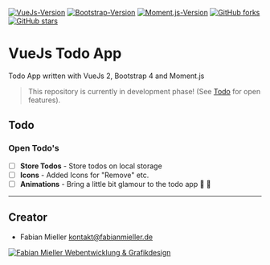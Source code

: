 [![VueJs-Version](https://img.shields.io/badge/vue-2.5.3-4fc08d.svg?style=flat-square)](https://vuejs.org/) [![Bootstrap-Version](https://img.shields.io/badge/bootstrap-4.0.0%20beta%202-7952b3.svg?style=flat-square)](http://getbootstrap.com/) [![Moment.js-Version](https://img.shields.io/badge/moment.js-2.19.2-61b2a7.svg?style=flat-square)](http://momentjs.com/) [![GitHub forks](https://img.shields.io/github/forks/fabianmieller/vuejs-todo-app.svg?style=flat-square)](https://github.com/fabianmieller/vuejs-todo-app/network) [![GitHub stars](https://img.shields.io/github/stars/fabianmieller/vuejs-todo-app.svg?style=flat-square)](https://github.com/fabianmieller/vuejs-todo-app/stargazers)

# VueJs Todo App

Todo App written with VueJs 2, Bootstrap 4 and Moment.js

> This repository is currently in development phase!
> (See [Todo](#todo) for open features).

## Todo

### Open Todo's

* [ ] **Store Todos** - Store todos on local storage
* [ ] **Icons** - Added Icons for "Remove" etc.
* [ ] **Animations** - Bring a little bit glamour to the todo app 🦄 🌈

----------

## Creator
* Fabian Mieller <kontakt@fabianmieller.de>

<a href="https://fabianmieller.de" title="Fabian Mieller Webentwicklung & Grafikdesign" target="_blank"><img src="https://fabianmieller.de/logo_small.png" alt="Fabian Mieller Webentwicklung & Grafikdesign"/></a>